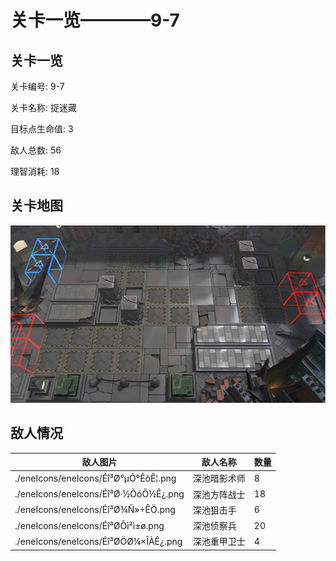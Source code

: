 # 关卡一览————9-7


## 关卡一览

关卡编号: 9-7

关卡名称: 捉迷藏

目标点生命值: 3

敌人总数: 56

理智消耗: 18


## 关卡地图
![9-7](./oprMap/9-7.png)

## 敌人情况

| 敌人图片 | 敌人名称 | 数量  |
|---------|-----|-----|
| ./eneIcons/eneIcons/Éî³Ø°µÓ°ÊõÊ¦.png| 深池暗影术师  |   8  |
| ./eneIcons/eneIcons/Éî³Ø·½ÕóÕ½Ê¿.png| 深池方阵战士  |   18  |
| ./eneIcons/eneIcons/Éî³Ø¾Ñ»÷ÊÖ.png| 深池狙击手  |   6  |
| ./eneIcons/eneIcons/Éî³ØÕì²ì±ø.png| 深池侦察兵  |   20  |
| ./eneIcons/eneIcons/Éî³ØÖØ¼×ÎÀÊ¿.png| 深池重甲卫士  |   4  |
